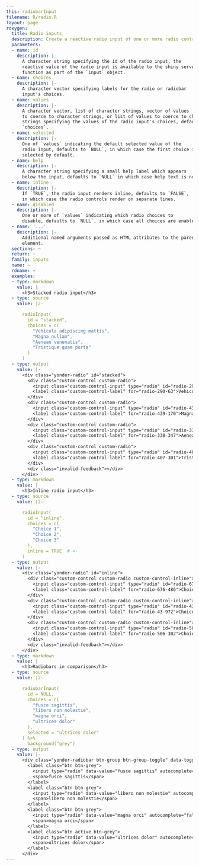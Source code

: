 ```yaml
---
this: radiobarInput
filename: R/radio.R
layout: page
roxygen:
  title: Radio inputs
  description: Create a reactive radio input of one or more radio controls.
  parameters:
  - name: id
    description: |-
      A character string specifying the id of the radio input, the
      reactive value of the radio input is available to the shiny server
      function as part of the `input` object.
  - name: choices
    description: |-
      A character vector specifying labels for the radio or radiobar
      input's choices.
  - name: values
    description: |-
      A character vector, list of character strings, vector of values
      to coerce to character strings, or list of values to coerce to character
      strings specifying the values of the radio input's choices, defaults to
      `choices`.
  - name: selected
    description: |-
      One of `values` indicating the default selected value of the
      radio input, defaults to `NULL`, in which case the first choice is
      selected by default.
  - name: help
    description: |-
      A character string specifying a small help label which appears
      below the input, defaults to `NULL` in which case help text is not added.
  - name: inline
    description: |-
      If `TRUE`, the radio input renders inline, defaults to `FALSE`,
      in which case the radio controls render on separate lines.
  - name: disabled
    description: |-
      One or more of `values` indicating which radio choices to
      disable, defaults to `NULL`, in which case all choices are enabled.
  - name: '...'
    description: |-
      Additional named arguments passed as HTML attributes to the parent
      element.
  sections: ~
  return: ~
  family: inputs
  name: ~
  rdname: ~
  examples:
  - type: markdown
    value: |
      <h3>Stacked radio input</h3>
  - type: source
    value: |2-

      radioInput(
        id = "stacked",
        choices = c(
          "Vehicula adipiscing mattis",
          "Magna nullam",
          "Aenean venenatis",
          "Tristique quam porta"
        )
      )
  - type: output
    value: |-
      <div class="yonder-radio" id="stacked">
        <div class="custom-control custom-radio">
          <input class="custom-control-input" type="radio" id="radio-290-63" name="stacked" data-value="Vehicula adipiscing mattis" checked/>
          <label class="custom-control-label" for="radio-290-63">Vehicula adipiscing mattis</label>
        </div>
        <div class="custom-control custom-radio">
          <input class="custom-control-input" type="radio" id="radio-439-170" name="stacked" data-value="Magna nullam"/>
          <label class="custom-control-label" for="radio-439-170">Magna nullam</label>
        </div>
        <div class="custom-control custom-radio">
          <input class="custom-control-input" type="radio" id="radio-338-347" name="stacked" data-value="Aenean venenatis"/>
          <label class="custom-control-label" for="radio-338-347">Aenean venenatis</label>
        </div>
        <div class="custom-control custom-radio">
          <input class="custom-control-input" type="radio" id="radio-407-301" name="stacked" data-value="Tristique quam porta"/>
          <label class="custom-control-label" for="radio-407-301">Tristique quam porta</label>
        </div>
        <div class="invalid-feedback"></div>
      </div>
  - type: markdown
    value: |
      <h3>Inline radio input</h3>
  - type: source
    value: |2-

      radioInput(
        id = "inline",
        choices = c(
          "Choice 1",
          "Choice 2",
          "Choice 3"
        ),
        inline = TRUE  # <-
      )
  - type: output
    value: |-
      <div class="yonder-radio" id="inline">
        <div class="custom-control custom-radio custom-control-inline">
          <input class="custom-control-input" type="radio" id="radio-676-486" name="inline" data-value="Choice 1" checked/>
          <label class="custom-control-label" for="radio-676-486">Choice 1</label>
        </div>
        <div class="custom-control custom-radio custom-control-inline">
          <input class="custom-control-input" type="radio" id="radio-43-972" name="inline" data-value="Choice 2"/>
          <label class="custom-control-label" for="radio-43-972">Choice 2</label>
        </div>
        <div class="custom-control custom-radio custom-control-inline">
          <input class="custom-control-input" type="radio" id="radio-506-302" name="inline" data-value="Choice 3"/>
          <label class="custom-control-label" for="radio-506-302">Choice 3</label>
        </div>
        <div class="invalid-feedback"></div>
      </div>
  - type: markdown
    value: |
      <h3>Radiobars in comparison</h3>
  - type: source
    value: |2-

      radiobarInput(
        id = NULL,
        choices = c(
          "fusce sagittis",
          "libero non molestie",
          "magna orci",
          "ultrices dolor"
        ),
        selected = "ultrices dolor"
      ) %>%
        background("grey")
  - type: output
    value: |-
      <div class="yonder-radiobar btn-group btn-group-toggle" data-toggle="buttons">
        <label class="btn btn-grey">
          <input type="radio" data-value="fusce sagittis" autocomplete="false"/>
          <span>fusce sagittis</span>
        </label>
        <label class="btn btn-grey">
          <input type="radio" data-value="libero non molestie" autocomplete="false"/>
          <span>libero non molestie</span>
        </label>
        <label class="btn btn-grey">
          <input type="radio" data-value="magna orci" autocomplete="false"/>
          <span>magna orci</span>
        </label>
        <label class="btn active btn-grey">
          <input type="radio" data-value="ultrices dolor" autocomplete="false" checked/>
          <span>ultrices dolor</span>
        </label>
      </div>
---
```

